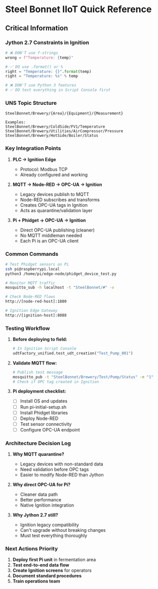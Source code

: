 # Steel Bonnet IIoT Quick Reference

## Critical Information

### Jython 2.7 Constraints in Ignition
```python
# ❌ DON'T use f-strings
wrong = f"Temperature: {temp}"

# ✅ DO use .format() or %
right = "Temperature: {}".format(temp)
right = "Temperature: %s" % temp

# ❌ DON'T use Python 3 features
# ✅ DO test everything in Script Console first
```

### UNS Topic Structure
```
SteelBonnet/Brewery/{Area}/{Equipment}/{Measurement}

Examples:
SteelBonnet/Brewery/ColdSide/FV1/Temperature
SteelBonnet/Brewery/Utilities/AirCompressor/Pressure
SteelBonnet/Brewery/HotSide/Boiler/Status
```

### Key Integration Points

1. **PLC → Ignition Edge**
   - Protocol: Modbus TCP
   - Already configured and working

2. **MQTT → Node-RED → OPC-UA → Ignition**
   - Legacy devices publish to MQTT
   - Node-RED subscribes and transforms
   - Creates OPC-UA tags in Ignition
   - Acts as quarantine/validation layer

3. **Pi + Phidget → OPC-UA → Ignition**
   - Direct OPC-UA publishing (cleaner)
   - No MQTT middleman needed
   - Each Pi is an OPC-UA client

### Common Commands

```bash
# Test Phidget sensors on Pi
ssh pi@raspberrypi.local
python3 /home/pi/edge-node/phidget_device_test.py

# Monitor MQTT traffic
mosquitto_sub -h localhost -t "SteelBonnet/#" -v

# Check Node-RED flows
http://[node-red-host]:1880

# Ignition Edge Gateway
http://[ignition-host]:8088
```

### Testing Workflow

1. **Before deploying to field:**
   ```python
   # In Ignition Script Console
   udtFactory_unified.test_udt_creation("Test_Pump_001")
   ```

2. **Validate MQTT flow:**
   ```bash
   # Publish test message
   mosquitto_pub -t "SteelBonnet/Brewery/Test/Pump/Status" -m "1"
   # Check if OPC tag created in Ignition
   ```

3. **Pi deployment checklist:**
   - [ ] Install OS and updates
   - [ ] Run pi-initial-setup.sh
   - [ ] Install Phidget libraries
   - [ ] Deploy Node-RED
   - [ ] Test sensor connectivity
   - [ ] Configure OPC-UA endpoint

### Architecture Decision Log

1. **Why MQTT quarantine?**
   - Legacy devices with non-standard data
   - Need validation before OPC tags
   - Easier to modify Node-RED than Jython

2. **Why direct OPC-UA for Pi?**
   - Cleaner data path
   - Better performance
   - Native Ignition integration

3. **Why Jython 2.7 still?**
   - Ignition legacy compatibility
   - Can't upgrade without breaking changes
   - Must test everything thoroughly

### Next Actions Priority

1. **Deploy first Pi unit** in fermentation area
2. **Test end-to-end data flow**
3. **Create Ignition screens** for operators
4. **Document standard procedures**
5. **Train operations team**